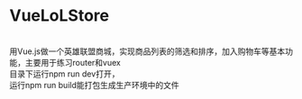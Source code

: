 # VueLoLStore
<br>用Vue.js做一个英雄联盟商城，实现商品列表的筛选和排序，加入购物车等基本功能，主要用于练习router和vuex
<br>目录下运行npm run dev打开，
<br>运行npm run build能打包生成生产环境中的文件
